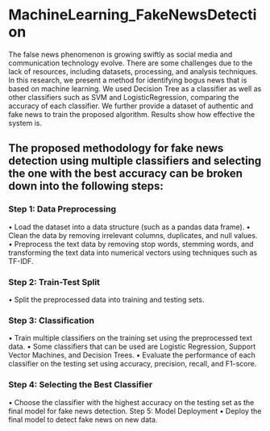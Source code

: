 # MachineLearning_FakeNewsDetection

The false news phenomenon is growing swiftly as social media and communication technology evolve. There are some challenges due to the lack of resources, including datasets, processing, and analysis techniques. In this research, we present a method for identifying bogus news that is based on machine learning. We used Decision Tree as a classifier as well as other classifiers such as SVM and LogisticRegression, comparing the accuracy of each classifier. We further provide a dataset of authentic and fake news to train the proposed algorithm. Results show how effective the system is.

## The proposed methodology for fake news detection using multiple classifiers and selecting the one with the best accuracy can be broken down into the following steps:
### Step 1: Data Preprocessing
  • Load the dataset into a data structure (such as a pandas data frame).
  • Clean the data by removing irrelevant columns, duplicates, and null values.
  • Preprocess the text data by removing stop words, stemming words, and transforming the text data into numerical vectors using techniques such as TF-IDF.
### Step 2: Train-Test Split
  • Split the preprocessed data into training and testing sets.
### Step 3: Classification
  • Train multiple classifiers on the training set using the preprocessed text data.
  • Some classifiers that can be used are Logistic Regression, Support Vector Machines, and Decision Trees.
  • Evaluate the performance of each classifier on the testing set using accuracy, precision, recall, and F1-score.
### Step 4: Selecting the Best Classifier
  • Choose the classifier with the highest accuracy on the testing set as the final model for fake news detection.
Step 5: Model Deployment
  • Deploy the final model to detect fake news on new data.
